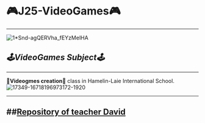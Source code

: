 # 🎮J25-VideoGames🎮
---
![1*Snd-agQERVha_fEYzMelHA](https://github.com/ahong2006/VideoGames/assets/124577520/4056c724-8a2f-4b79-b4f1-0ddc93774aa1)


## *🕹VideoGames Subject🕹*
---

🌝**Videogmes creation**🌚 class in Hamelin-Laie International School.
![17349-16718196973172-1920](https://github.com/ahong2006/VideoGames/assets/124577520/f8067d95-fbb4-449c-9c30-d0b97c42b2b0)

----------
##[Repository of teacher David](https://github.com/d-prieto/J25-videogames)
---
